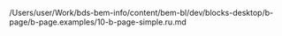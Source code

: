 /Users/user/Work/bds-bem-info/content/bem-bl/dev/blocks-desktop/b-page/b-page.examples/10-b-page-simple.ru.md